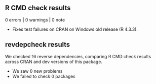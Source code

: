 ## R CMD check results

0 errors | 0 warnings | 0 note

* Fixes test failures on CRAN on Windows old release (R 4.3.3).

## revdepcheck results

We checked 16 reverse dependencies, comparing R CMD check results across CRAN and dev versions of this package.

 * We saw 0 new problems
 * We failed to check 0 packages
